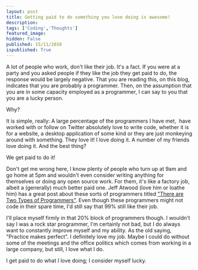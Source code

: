 ```yaml
---
layout: post
title: Getting paid to do something you love doing is awesome!
description: 
tags: ['Coding','Thoughts']
featured_image: 
hidden: False
published: 15/11/2010
ispublished: True
---
```

A lot of people who work, don't like their job. It's a fact. If you were at a party and you asked people if they like the job they get paid to do, the response would be largely negative. That you are reading this, on this blog, indicates that you are probably a programmer. Then, on the assumption that you are in some capacity employed as a programmer, I can say to you that you are a lucky person.

Why?

It is simple, really: A large percentage of the programmers I have met,  have worked with or follow on Twitter absolutely love to write code, whether it is for a website, a desktop application of some kind or they are just monkeying around with something. They love it! I love doing it. A number of my friends love doing it. And the best thing?

We get paid to do it!

Don't get me wrong here, I know plenty of people who turn up at 9am and go home at 5pm and wouldn't even consider writing anything for themselves or doing any open source work. For them, it's like a factory job, albeit a (generally) much better paid one. Jeff Atwood (love him or loathe him) has a great post about these sorts of programmers titled <a title="There are Two Types of Programmers - codinghorror.com" href="http://www.codinghorror.com/blog/2007/11/the-two-types-of-programmers.html" target="_blank">"There are Two Types of Programmers"</a>. Even though these programmers might not code in their spare time, I'd still say that 99% still like their job.

I'll place myself firmly in that 20% block of programmers though. I wouldn't say I was a rock star programmer, I'm certainly not bad, but I do always want to constantly improve myself and my ability. As the old saying, "Practice makes perfect". I definitely love my job. Maybe I could do without some of the meetings and the office politics which comes from working in a large company, but still, I love what I do.

I get paid to do what I love doing; I consider myself lucky.
